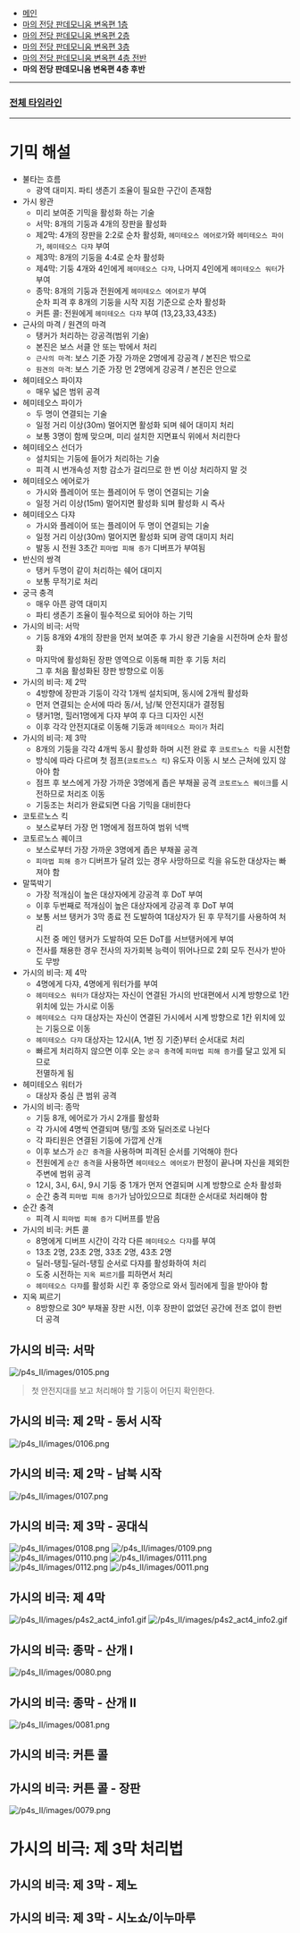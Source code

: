 - [메인](https://github.com/Gangaemonium/Asphodelos/tree/main/README.md)
- [마의 전당 판데모니움 변옥편 1층](https://github.com/Gangaemonium/Asphodelos/tree/main/p1s/README.md)
- [마의 전당 판데모니움 변옥편 2층](https://github.com/Gangaemonium/Asphodelos/tree/main/p2s/README.md)
- [마의 전당 판데모니움 변옥편 3층](https://github.com/Gangaemonium/Asphodelos/tree/main/p3s/README.md)
- [마의 전당 판데모니움 변옥편 4층 전반](https://github.com/Gangaemonium/Asphodelos/tree/main/p4s_I/README.md) 
- __마의 전당 판데모니움 변옥편 4층 후반__
--------

### [전체 타임라인](https://github.com/Gangaemonium/Asphodelos/tree/main/timeline/p4s2.md)

--------

# 기믹 해설

- 불타는 흐름
    - 광역 대미지. 파티 생존기 조율이 필요한 구간이 존재함
- 가시 왕관
    - 미리 보여준 기믹을 활성화 하는 기술
    - 서막: 8개의 기둥과 4개의 장판을 활성화
    - 제2막: 4개의 장판을 2:2로 순차 활성화, `헤미테오스 에어로가`와 `헤미테오스 파이가`, `헤미테오스 다쟈` 부여
    - 제3막: 8개의 기둥을 4:4로 순차 활성화
    - 제4막: 기둥 4개와 4인에게 `헤미테오스 다쟈`, 나머지 4인에게 `헤미테오스 워터`가 부여
    - 종막: 8개의 기둥과 전원에게 `헤미테오스 에어로가` 부여<br>순차 피격 후 8개의 기둥을 시작 지점 기준으로 순차 활성화
    - 커튼 콜: 전원에게 `헤미테오스 다쟈` 부여 (13,23,33,43초)
- 근사의 마격 / 원견의 마격
    - 탱커가 처리하는 강공격(범위 기술)
    - 본진은 보스 서클 안 또는 밖에서 처리
    - `근사의 마격`: 보스 기준 가장 가까운 2명에게 강공격 / 본진은 밖으로
    - `원견의 마격`: 보스 기준 가장 먼 2명에게 강공격 / 본진은 안으로
- 헤미테오스 파이쟈
    - 매우 넓은 범위 공격
- 헤미테오스 파이가
    - 두 명이 연결되는 기술
    - 일정 거리 이상(30m) 멀어지면 활성화 되며 쉐어 대미지 처리
    - 보통 3명이 함께 맞으며, 미리 설치한 지면표식 위에서 처리한다
- 헤미테오스 선더가
    - 설치되는 기둥에 들어가 처리하는 기술
    - 피격 시 번개속성 저항 감소가 걸리므로 한 번 이상 처리하지 말 것
- 헤미테오스 에어로가
    - 가시와 플레이어 또는 플레이어 두 명이 연결되는 기술
    - 일정 거리 이상(15m) 멀어지면 활성화 되며 활성화 시 즉사
- 헤미테오스 다쟈
    - 가시와 플레이어 또는 플레이어 두 명이 연결되는 기술
    - 일정 거리 이상(30m) 멀어지면 활성화 되며 광역 대미지 처리
    - 발동 시 전원 3초간 `피마법 피해 증가` 디버프가 부여됨
- 반신의 쌍격
    - 탱커 두명이 같이 처리하는 쉐어 대미지
    - 보통 무적기로 처리
- 궁극 충격
    - 매우 아픈 광역 대미지
    - 파티 생존기 조율이 필수적으로 되어야 하는 기믹
- 가시의 비극: 서막
    - 기둥 8개와 4개의 장판을 먼저 보여준 후 가시 왕관 기술을 시전하며 순차 활성화
    - 마지막에 활성화된 장판 영역으로 이동해 피한 후 기둥 처리<br>그 후 처음 활성화된 장판 방향으로 이동
- 가시의 비극: 제 2막
    - 4방향에 장판과 기둥이 각각 1개씩 설치되며, 동시에 2개씩 활성화
    - 먼저 연결되는 순서에 따라 동/서, 남/북 안전지대가 결정됨
    - 탱커1명, 힐러1명에게 다쟈 부여 후 다크 디자인 시전
    - 이후 각각 안전지대로 이동해 기둥과 `헤미테오스 파이가` 처리
- 가시의 비극: 제 3막
    - 8개의 기둥을 각각 4개씩 동시 활성화 하며 시전 완료 후 `코토르노스 킥`을 시전함
    - 방식에 따라 다르며 첫 점프(`코토르노스 킥`) 유도자 이동 시 보스 근처에 있지 않아야 함
    - 점프 후 보스에게 가장 가까운 3명에게 좁은 부채꼴 공격 `코토르노스 퀘이크`를 시전하므로 처리조 이동
    - 기둥조는 처리가 완료되면 다음 기믹을 대비한다
- 코토르노스 킥
    - 보스로부터 가장 먼 1명에게 점프하여 범위 넉백
- 코토르노스 퀘이크
    - 보스로부터 가장 가까운 3명에게 좁은 부채꼴 공격
    - `피마법 피해 증가` 디버프가 달려 있는 경우 사망하므로 킥을 유도한 대상자는 빠져야 함
- 말뚝박기
    - 가장 적개심이 높은 대상자에게 강공격 후 DoT 부여
    - 이후 두번째로 적개심이 높은 대상자에게 강공격 후 DoT 부여
    - 보통 서브 탱커가 3막 종료 전 도발하여 1대상자가 된 후 무적기를 사용하여 처리<br>시전 중 메인 탱커가 도발하여 모든 DoT를 서브탱커에게 부여
    - 전사를 채용한 경우 전사의 자가회복 능력이 뛰어나므로 2회 모두 전사가 받아도 무방
- 가시의 비극: 제 4막
    - 4명에게 다쟈, 4명에게 워터가를 부여
    - `헤미테오스 워터가` 대상자는 자신이 연결된 가시의 반대편에서 시계 방향으로 1칸 위치에 있는 가시로 이동
    - `헤미테오스 다쟈` 대상자는 자신이 연결된 가시에서 시계 방향으로 1칸 위치에 있는 기둥으로 이동
    - `헤미테오스 다쟈` 대상자는 12시(A, 1번 징 기준)부터 순서대로 처리
    - 빠르게 처리하지 않으면 이후 오는 `궁극 충격`에 `피마법 피해 증가`를 달고 있게 되므로<br>전멸하게 됨
- 헤미테오스 워터가
    - 대상자 중심 큰 범위 공격
- 가시의 비극: 종막
    - 기둥 8개, 에어로가 가시 2개를 활성화
    - 각 가시에 4명씩 연결되며 탱/힐 조와 딜러조로 나뉜다
    - 각 파티원은 연결된 기둥에 가깝게 산개
    - 이후 보스가 `순간 충격`을 사용하며 피격된 순서를 기억해야 한다
    - 전원에게 `순간 충격`을 사용하면 `헤미테오스 에어로가` 판정이 끝나며 자신을 제외한 주변에 범위 공격
    - 12시, 3시, 6시, 9시 기둥 중 1개가 먼저 연결되며 시계 방향으로 순차 활성화
    - 순간 충격 `피마법 피해 증가`가 남아있으므로 최대한 순서대로 처리해야 함
- 순간 충격
    - 피격 시 `피마법 피해 증가` 디버프를 받음
- 가시의 비극: 커튼 콜
    - 8명에게 디버프 시간이 각각 다른 `헤미테오스 다쟈`를 부여
    - 13초 2명, 23초 2명, 33초 2명, 43초 2명
    - 딜러-탱힐-딜러-탱힐 순서로 다쟈를 활성화하여 처리
    - 도중 시전하는 `지옥 찌르기`를 피하면서 처리
    - `헤미테오스 다쟈`를 활성화 시킨 후 중앙으로 와서 힐러에게 힐을 받아야 함
- 지옥 찌르기
    - 8방향으로 30º 부채꼴 장판 시전, 이후 장판이 없었던 공간에 전조 없이 한번 더 공격

## 가시의 비극: 서막
![/p4s_II/images/0105.png](https://raw.githubusercontent.com/Gangaemonium/Asphodelos/main/p4s_II/images/0105.png)
> 첫 안전지대를 보고 처리해야 할 기둥이 어딘지 확인한다.
## 가시의 비극: 제 2막 - 동서 시작
![/p4s_II/images/0106.png](https://raw.githubusercontent.com/Gangaemonium/Asphodelos/main/p4s_II/images/0106.png)
## 가시의 비극: 제 2막 - 남북 시작
![/p4s_II/images/0107.png](https://raw.githubusercontent.com/Gangaemonium/Asphodelos/main/p4s_II/images/0107.png)
## 가시의 비극: 제 3막 - 공대식
![/p4s_II/images/0108.png](https://raw.githubusercontent.com/Gangaemonium/Asphodelos/main/p4s_II/images/0108.png)
![/p4s_II/images/0109.png](https://raw.githubusercontent.com/Gangaemonium/Asphodelos/main/p4s_II/images/0109.png)
![/p4s_II/images/0110.png](https://raw.githubusercontent.com/Gangaemonium/Asphodelos/main/p4s_II/images/0110.png)
![/p4s_II/images/0111.png](https://raw.githubusercontent.com/Gangaemonium/Asphodelos/main/p4s_II/images/0111.png)
![/p4s_II/images/0112.png](https://raw.githubusercontent.com/Gangaemonium/Asphodelos/main/p4s_II/images/0112.png)
![/p4s_II/images/0011.png](https://raw.githubusercontent.com/Gangaemonium/Asphodelos/main/p4s_II/images/0011.png)
## 가시의 비극: 제 4막
![/p4s_II/images/p4s2_act4_info1.gif](https://raw.githubusercontent.com/Gangaemonium/Asphodelos/main/p4s_II/images/p4s2_act4_info1.gif)
![/p4s_II/images/p4s2_act4_info2.gif](https://raw.githubusercontent.com/Gangaemonium/Asphodelos/main/p4s_II/images/p4s2_act4_info2.gif)
## 가시의 비극: 종막 - 산개 I
![/p4s_II/images/0080.png](https://raw.githubusercontent.com/Gangaemonium/Asphodelos/main/p4s_II/images/0080.png)
## 가시의 비극: 종막 - 산개 II
![/p4s_II/images/0081.png](https://raw.githubusercontent.com/Gangaemonium/Asphodelos/main/p4s_II/images/0081.png)
## 가시의 비극: 커튼 콜
## 가시의 비극: 커튼 콜 - 장판
![/p4s_II/images/0079.png](https://raw.githubusercontent.com/Gangaemonium/Asphodelos/main/p4s_II/images/0079.png)

# 가시의 비극: 제 3막 처리법
## 가시의 비극: 제 3막 - 제노
## 가시의 비극: 제 3막 - 시노쇼/이누마루
